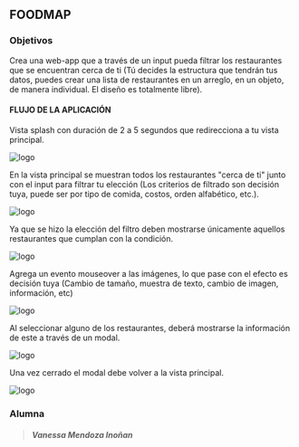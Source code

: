 
## FOODMAP

### Objetivos

Crea una web-app que a través de un input pueda filtrar los restaurantes que se encuentran cerca de ti (Tú decides la estructura que tendrán tus datos, puedes crear una lista de restaurantes en un arreglo, en un objeto, de manera individual. El diseño es totalmente libre).

#### FLUJO DE LA APLICACIÓN

Vista splash con duración de 2 a 5 segundos que redirecciona a tu vista principal.

![logo](https://raw.githubusercontent.com/AnaSalazar/curricula-js/04-social-network/04-social-network/02-jquery/08-code-challenges/foodmap/splash.jpg)

En la vista principal se muestran todos los restaurantes "cerca de ti" junto con el input para filtrar tu elección (Los criterios de filtrado son decisión tuya, puede ser por tipo de comida, costos, orden alfabético, etc.).


![logo](https://raw.githubusercontent.com/AnaSalazar/curricula-js/04-social-network/04-social-network/02-jquery/08-code-challenges/foodmap/2.jpg)

Ya que se hizo la elección del filtro deben mostrarse únicamente aquellos restaurantes que cumplan con la condición.

![logo](https://raw.githubusercontent.com/AnaSalazar/curricula-js/04-social-network/04-social-network/02-jquery/08-code-challenges/foodmap/3.jpg)

Agrega un evento mouseover a las imágenes, lo que pase con el efecto es decisión tuya (Cambio de tamaño, muestra de texto, cambio de imagen, información, etc)

![logo](https://lms.laboratoria.la/cohorts/lim-2017-09-bc-core-pm/courses/social-network/02-jquery/08-code-challenges)

Al seleccionar alguno de los restaurantes, deberá mostrarse la información de este a través de un modal.

![logo](https://raw.githubusercontent.com/AnaSalazar/curricula-js/04-social-network/04-social-network/02-jquery/08-code-challenges/foodmap/5.jpg)

Una vez cerrado el modal debe volver a la vista principal.

![logo](https://raw.githubusercontent.com/AnaSalazar/curricula-js/04-social-network/04-social-network/02-jquery/08-code-challenges/foodmap/6.jpg)


### **Alumna**

>##### Vanessa Mendoza Inoñan
